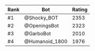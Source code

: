 Rank|Bot|Rating
---|---|---
#1|@Shocky_BOT|2353
#2|@OpeningsBot|2323
#3|@GarboBot|2010
#4|@Humanoid_1800|1976
